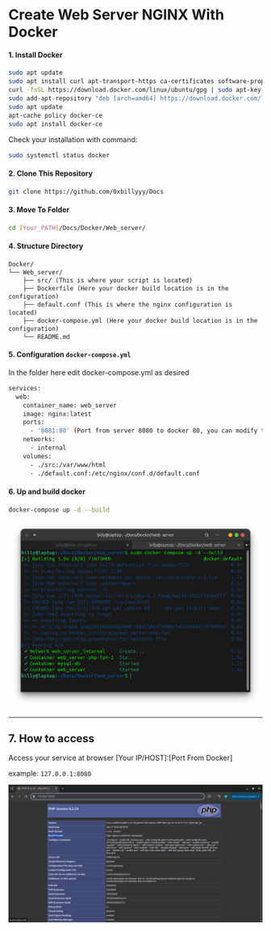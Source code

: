 # Create Web Server NGINX With Docker

#### 1. Install Docker

```bash
sudo apt update
sudo apt install curl apt-transport-https ca-certificates software-properties-common
curl -fsSL https://download.docker.com/linux/ubuntu/gpg | sudo apt-key add -
sudo add-apt-repository "deb [arch=amd64] https://download.docker.com/linux/ubuntu focal stable"
sudo apt update
apt-cache policy docker-ce
sudo apt install docker-ce

```

  Check your installation with command:

```bash
sudo systemctl status docker
```


#### 2. Clone This Repository

```bash
git clone https://github.com/0xbillyyy/Docs
```

#### 3. Move To Folder

```bash
cd [Your_PATH]/Docs/Docker/Web_server/
```

#### 4. Structure Directory

```
Docker/
└── Web_server/
    ├── src/ (This is where your script is located)
    ├── Dockerfile (Here your docker build location is in the configuration)
    ├── default.conf (This is where the nginx configuration is located)
    ├── docker-compose.yml (Here your docker build location is in the configuration)
    └── README.md
```

#### 5.  Configuration `docker-compose.yml`

In the folder here edit docker-compose.yml as desired

```bash
services:
  web:
    container_name: web_server 
    image: nginx:latest
    ports:
      - '8081:80' (Port from server 8080 to docker 80, you can modify the port from)
    networks:
      - internal
    volumes:
      - ./src:/var/www/html
      - ./default.conf:/etc/nginx/conf.d/default.conf
```

#### 6. Up and build docker

```bash
docker-compose up -d --build
```

![1728989690440](image/README/1728989690440.png)

---

## 7. How to access

Access your service at browser [Your IP/HOST]:[Port From Docker]

example: `127.0.0.1:8080`

![1728989795359](image/README/1728989795359.png)
